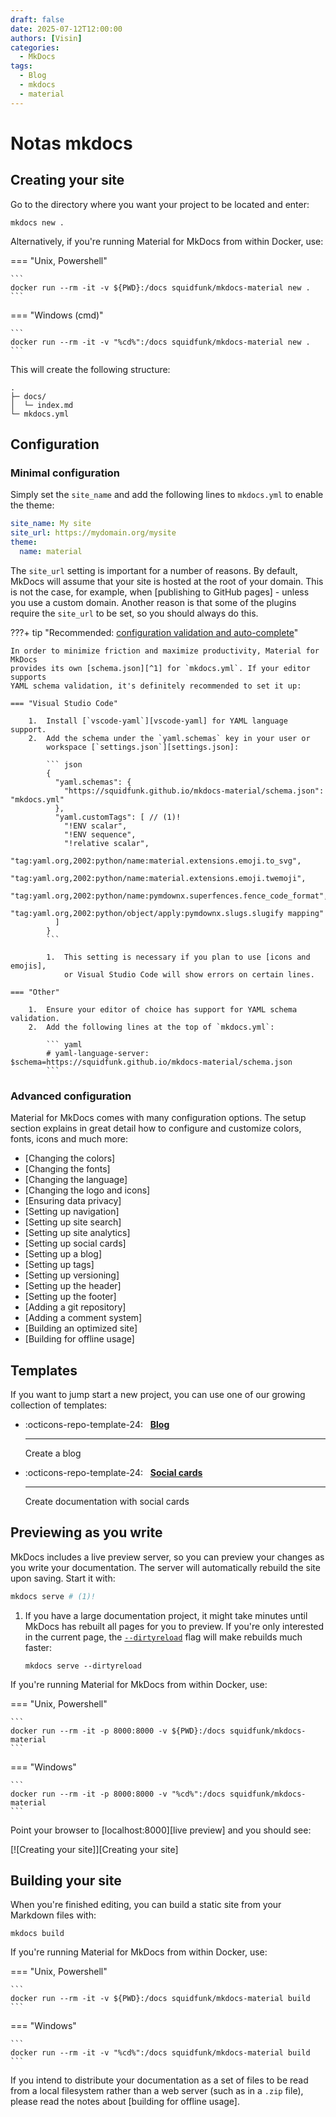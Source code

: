 ```yaml
---
draft: false
date: 2025-07-12T12:00:00
authors: [Visin]
categories:
  - MkDocs
tags:
  - Blog
  - mkdocs
  - material
---
```

# Notas mkdocs
## Creating your site

Go to the directory where you want
your project to be located and enter:

```
mkdocs new .
```
<!-- more -->

Alternatively, if you're running Material for MkDocs from within Docker, use:

=== "Unix, Powershell"

    ```
    docker run --rm -it -v ${PWD}:/docs squidfunk/mkdocs-material new .
    ```

=== "Windows (cmd)"

    ```
    docker run --rm -it -v "%cd%":/docs squidfunk/mkdocs-material new .
    ```

This will create the following structure:

``` { .sh .no-copy }
.
├─ docs/
│  └─ index.md
└─ mkdocs.yml
```


## Configuration

### Minimal configuration

Simply set the `site_name` and add the following lines to `mkdocs.yml` to enable the theme:

``` yaml hl_lines="2-5"
site_name: My site
site_url: https://mydomain.org/mysite
theme:
  name: material
```

The `site_url` setting is important for a number of reasons.
By default, MkDocs will assume that your site is hosted at the root of
your domain. This is not the case, for example, when [publishing to GitHub
pages] - unless you use a custom domain. Another reason is that some of the
plugins require the `site_url` to be set, so you should always do this.


???+ tip "Recommended: [configuration validation and auto-complete]"

    In order to minimize friction and maximize productivity, Material for MkDocs
    provides its own [schema.json][^1] for `mkdocs.yml`. If your editor supports
    YAML schema validation, it's definitely recommended to set it up:

    === "Visual Studio Code"

        1.  Install [`vscode-yaml`][vscode-yaml] for YAML language support.
        2.  Add the schema under the `yaml.schemas` key in your user or
            workspace [`settings.json`][settings.json]:

            ``` json
            {
              "yaml.schemas": {
                "https://squidfunk.github.io/mkdocs-material/schema.json": "mkdocs.yml"
              },
              "yaml.customTags": [ // (1)!
                "!ENV scalar",
                "!ENV sequence",
                "!relative scalar",
                "tag:yaml.org,2002:python/name:material.extensions.emoji.to_svg",
                "tag:yaml.org,2002:python/name:material.extensions.emoji.twemoji",
                "tag:yaml.org,2002:python/name:pymdownx.superfences.fence_code_format",
                "tag:yaml.org,2002:python/object/apply:pymdownx.slugs.slugify mapping"
              ]
            }
            ```

            1.  This setting is necessary if you plan to use [icons and emojis],
                or Visual Studio Code will show errors on certain lines.

    === "Other"

        1.  Ensure your editor of choice has support for YAML schema validation.
        2.  Add the following lines at the top of `mkdocs.yml`:

            ``` yaml
            # yaml-language-server: $schema=https://squidfunk.github.io/mkdocs-material/schema.json
            ```

  [^1]:
    If you're a MkDocs plugin or Markdown extension author and your project
    works with Material for MkDocs, you're very much invited to contribute a
    schema for your [extension] or [plugin] as part of a pull request on GitHub.
    If you already have a schema defined, or wish to self-host your schema to
    reduce duplication, you can add it via [$ref].

  [configuration validation and auto-complete]: https://x.com/squidfunk/status/1487746003692400642
  [vscode-yaml]: https://marketplace.visualstudio.com/items?itemName=redhat.vscode-yaml
  [settings.json]: https://code.visualstudio.com/docs/getstarted/settings
  [extension]: https://github.com/squidfunk/mkdocs-material/tree/master/docs/schema/extensions
  [plugin]: https://github.com/squidfunk/mkdocs-material/tree/master/docs/schema/plugins
  [$ref]: https://json-schema.org/understanding-json-schema/structuring.html#ref

### Advanced configuration

Material for MkDocs comes with many configuration options. The setup section
explains in great detail how to configure and customize colors, fonts, icons
and much more:

<div class="mdx-columns" markdown>

- [Changing the colors]
- [Changing the fonts]
- [Changing the language]
- [Changing the logo and icons]
- [Ensuring data privacy]
- [Setting up navigation]
- [Setting up site search]
- [Setting up site analytics]
- [Setting up social cards]
- [Setting up a blog]
- [Setting up tags]
- [Setting up versioning]
- [Setting up the header]
- [Setting up the footer]
- [Adding a git repository]
- [Adding a comment system]
- [Building an optimized site]
- [Building for offline usage]

</div>


## Templates

If you want to jump start a new project, you can use one of our growing
collection of templates:

<div class="grid cards" markdown>

-   :octicons-repo-template-24: &nbsp; __[Blog][blog-template]__

    ---

    Create a blog

-   :octicons-repo-template-24: &nbsp; __[Social cards][social-cards-template]__

    ---

    Create documentation with social cards

</div>

[blog-template]: https://github.com/mkdocs-material/create-blog
[social-cards-template]: https://github.com/mkdocs-material/create-social-cards

## Previewing as you write

MkDocs includes a live preview server, so you can preview your changes as you
write your documentation. The server will automatically rebuild the site upon
saving. Start it with:

``` sh
mkdocs serve # (1)!
```

1.  If you have a large documentation project, it might take minutes until
    MkDocs has rebuilt all pages for you to preview. If you're only interested
    in the current page, the [`--dirtyreload`][--dirtyreload] flag will make
    rebuilds much faster:

    ```
    mkdocs serve --dirtyreload
    ```

If you're running Material for MkDocs from within Docker, use:

=== "Unix, Powershell"

    ```
    docker run --rm -it -p 8000:8000 -v ${PWD}:/docs squidfunk/mkdocs-material
    ```

=== "Windows"

    ```
    docker run --rm -it -p 8000:8000 -v "%cd%":/docs squidfunk/mkdocs-material
    ```

Point your browser to [localhost:8000][live preview] and you should see:

[![Creating your site]][Creating your site]

  [--dirtyreload]: https://www.mkdocs.org/about/release-notes/#support-for-dirty-builds-990


## Building your site

When you're finished editing, you can build a static site from your Markdown
files with:

```
mkdocs build
```

If you're running Material for MkDocs from within Docker, use:

=== "Unix, Powershell"

    ```
    docker run --rm -it -v ${PWD}:/docs squidfunk/mkdocs-material build
    ```

=== "Windows"

    ```
    docker run --rm -it -v "%cd%":/docs squidfunk/mkdocs-material build
    ```

If you intend to distribute your documentation as a set of files to be
read from a local filesystem rather than a web server (such as in a
`.zip` file), please read the notes about [building for offline
usage].